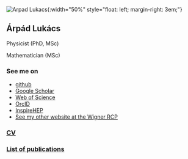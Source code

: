 ![Arpad Lukacs](./arpi.jpg){:width="50%" style="float: left; margin-right: 3em;"}
## Árpád Lukács

Physicist (PhD, MSc)

Mathematician (MSc)

### See me on
 * [github](https://github.com/lukacsarpad)
 * [Google Scholar](https://scholar.google.hu/citations?user=Um8vYCcAAAAJ)
 * [Web of Science](http://www.researcherid.com/rid/E-4205-2016)
 * [OrcID](https://orcid.org/0000-0002-5737-1393)
 * [InspireHEP](http://inspirehep.net/search?ln=en&p=find+au+lukacs%2Ca&of=hb&action_search=Search&sf=earliestdate&so=d)
 * [See my other website at the Wigner RCP](http://www.rmki.kfki.hu/~arpi/)

### [CV](http://www.rmki.kfki.hu/~arpi/cv_eng_la.pdf)
### [List of publications](http://www.rmki.kfki.hu/~arpi/publist_eng_la.pdf)

